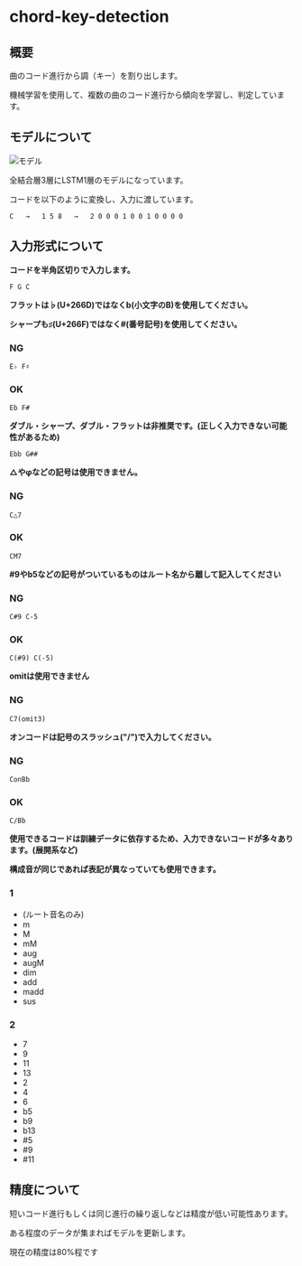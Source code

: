 # chord-key-detection

## 概要
曲のコード進行から調（キー）を割り出します。

機械学習を使用して、複数の曲のコード進行から傾向を学習し、判定しています。


## モデルについて

![モデル](https://github.com/anime-song/chord-key-detection/tree/master/img/model.png)

全結合層3層にLSTM1層のモデルになっています。

コードを以下のように変換し、入力に渡しています。

    C   →   1 5 8   →   2 0 0 0 1 0 0 1 0 0 0 0


## 入力形式について
**コードを半角区切りで入力します。**

    F G C


**フラットは♭(U+266D)ではなくb(小文字のB)を使用してください。**

**シャープも♯(U+266F)ではなく#(番号記号)を使用してください。**

### NG

    E♭ F♯

### OK

    Eb F#


**ダブル・シャープ、ダブル・フラットは非推奨です。(正しく入力できない可能性があるため)**

    Ebb G##


**△やφなどの記号は使用できません。**

### NG

    C△7

### OK

    CM7


**#9やb5などの記号がついているものはルート名から離して記入してください**

### NG

    C#9 C-5

### OK

    C(#9) C(-5)


**omitは使用できません**

### NG

    C7(omit3)

**オンコードは記号のスラッシュ("/")で入力してください。**
    
### NG
    ConBb
    
### OK
    C/Bb

**使用できるコードは訓練データに依存するため、入力できないコードが多々あります。(展開系など)**

**構成音が同じであれば表記が異なっていても使用できます。**
### 1
- (ルート音名のみ)
- m
- M
- mM
- aug
- augM
- dim
- add
- madd
- sus

### 2
- 7
- 9
- 11
- 13
- 2
- 4
- 6
- b5
- b9
- b13
- #5
- #9
- #11


## 精度について

短いコード進行もしくは同じ進行の繰り返しなどは精度が低い可能性あります。

ある程度のデータが集まればモデルを更新します。

現在の精度は80%程です


